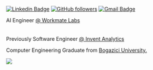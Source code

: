 [![Linkedin Badge](https://img.shields.io/badge/-omerfaunal-blue?style=flat-square&logo=Linkedin&logoColor=white&link=https://www.linkedin.com/in/omerfaunal/)](https://www.linkedin.com/in/omerfaunal/)  [![GitHub followers](https://img.shields.io/github/followers/omerfaunal?label=Follow&style=social)](https://github.com/omerfaunal/?tab=follow)
[![Gmail Badge](https://img.shields.io/badge/-omerfaunal@gmail.com-c14438?style=flat-square&logo=Gmail&logoColor=white&link=mailto:omerfaunal@gmail.com)](mailto:omerfaunal@gmail.com)

AI Engineer <a href="https://www.workmate.com/"> @ Workmate Labs</a><br>  
<br>Previously Software Engineer <a href="https://www.inventanalytics.com/"> @ Invent Analytics</a><br> 

Computer Engineering Graduate from <a href="https://bogazici.edu.tr/en-US/Index"> Bogazici University.

![](https://komarev.com/ghpvc/?username=omerfaunal)

<!--
**omerfaunal/omerfaunal** is a ✨ _special_ ✨ repository because its `README.md` (this file) appears on your GitHub profile.

Here are some ideas to get you started:

- 🔭 I’m currently working on ...
- 🌱 I’m currently learning ...
- 👯 I’m looking to collaborate on ...
- 🤔 I’m looking for help with ...
- 💬 Ask me about ...
- 📫 How to reach me: ...
- 😄 Pronouns: ...
- ⚡ Fun fact: ...
-->
